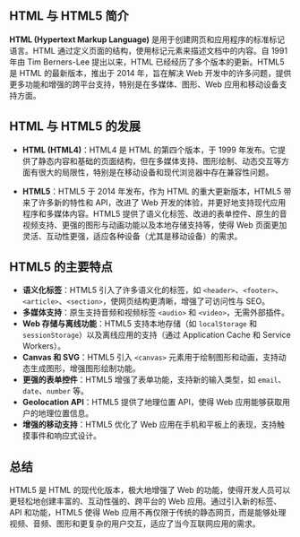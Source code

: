 

## HTML 与 HTML5 简介

**HTML (Hypertext Markup Language)** 是用于创建网页和应用程序的标准标记语言。HTML 通过定义页面的结构，使用标记元素来描述文档中的内容。自 1991 年由 Tim Berners-Lee 提出以来，HTML 已经经历了多个版本的更新。HTML5 是 HTML 的最新版本，推出于 2014 年，旨在解决 Web 开发中的许多问题，提供更多功能和增强的跨平台支持，特别是在多媒体、图形、Web 应用和移动设备支持方面。

## **HTML 与 HTML5 的发展**

- **HTML (HTML4)**：HTML4 是 HTML 的第四个版本，于 1999 年发布。它提供了静态内容和基础的页面结构，但在多媒体支持、图形绘制、动态交互等方面有很大的局限性，特别是在移动设备和现代浏览器中存在兼容性问题。
  
- **HTML5**：HTML5 于 2014 年发布，作为 HTML 的重大更新版本，HTML5 带来了许多新的特性和 API，改进了 Web 开发的体验，并更好地支持现代应用程序和多媒体内容。HTML5 提供了语义化标签、改进的表单控件、原生的音视频支持、更强的图形与动画功能以及本地存储支持等，使得 Web 页面更加灵活、互动性更强，适应各种设备（尤其是移动设备）的需求。

## **HTML5 的主要特点**
- **语义化标签**：HTML5 引入了许多语义化的标签，如 `<header>`、`<footer>`、`<article>`、`<section>`，使网页结构更清晰，增强了可访问性与 SEO。
- **多媒体支持**：原生支持音频和视频标签 `<audio>` 和 `<video>`，无需外部插件。
- **Web 存储与离线功能**：HTML5 支持本地存储（如 `localStorage` 和 `sessionStorage`）以及离线应用的支持（通过 Application Cache 和 Service Workers）。
- **Canvas 和 SVG**：HTML5 引入 `<canvas>` 元素用于绘制图形和动画，支持动态生成图形，增强图形绘制功能。
- **更强的表单控件**：HTML5 增强了表单功能，支持新的输入类型，如 `email`、`date`、`number` 等。
- **Geolocation API**：HTML5 提供了地理位置 API，使得 Web 应用能够获取用户的地理位置信息。
- **增强的移动支持**：HTML5 优化了 Web 应用在手机和平板上的表现，支持触摸事件和响应式设计。

## **总结**
HTML5 是 HTML 的现代化版本，极大地增强了 Web 的功能，使得开发人员可以更轻松地创建丰富的、互动性强的、跨平台的 Web 应用。通过引入新的标签、API 和功能，HTML5 使得 Web 应用不再仅限于传统的静态网页，而是能够处理视频、音频、图形和更复杂的用户交互，适应了当今互联网应用的需求。